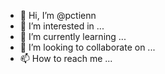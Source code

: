 - 👋 Hi, I’m @pctienn
- 👀 I’m interested in ...
- 🌱 I’m currently learning ...
- 💞️ I’m looking to collaborate on ...
- 📫 How to reach me ...

<!---
pctienn/pctienn is a ✨ special ✨ repository because its `README.md` (this file) appears on your GitHub profile.
You can click the Preview link to take a look at your changes.
--->
